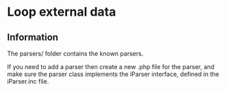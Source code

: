 # Loop external data

## Information
The parsers/ folder contains the known parsers.

If you need to add a parser then create a new .php file for the parser,
and make sure the parser class implements the iParser interface, defined
in the iParser.inc file.
